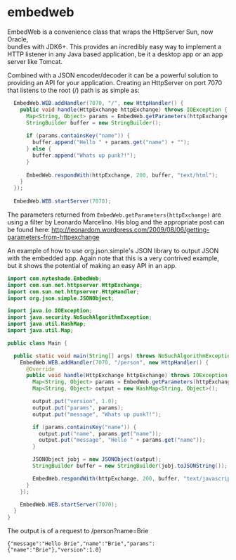 embedweb
========

EmbedWeb is a convenience class that wraps the HttpServer Sun, now Oracle,   
bundles with JDK6+. This provides an incredibly easy way to implement a      
HTTP listener in any Java based application, be it a desktop app or an app   
server like Tomcat.                                                          
                                                                             
Combined with a JSON encoder/decoder it can be a powerful solution to        
providing an API for your application. Creating an HttpServer on port 7070   
that listens to the root (/) path is as simple as:                           
                                                                             
```java                                                                  
  EmbedWeb.WEB.addHandler(7070, "/", new HttpHandler() {                     
    public void handle(HttpExchange httpExchange) throws IOException {       
      Map<String, Object> params = EmbedWeb.getParameters(httpExchange);  
      StringBuilder buffer = new StringBuilder();                            
                                                                             
      if (params.containsKey("name")) {                                      
        buffer.append("Hello " + params.get("name") + "");                   
      } else {                                                               
        buffer.append("Whats up punk?!");                                    
      }                                                                      
                                                                             
      EmbedWeb.respondWith(httpExchange, 200, buffer, "text/html");          
    }                                                                        
  });                                                                        
                                                                             
  EmbedWeb.WEB.startServer(7070);                                            
```                                                                
                                                                             
The parameters returned from ```EmbedWeb.getParameters(httpExchange)``` are
using a filter by Leonardo Marcelino. His blog and the appropriate post can
be found here:
http://leonardom.wordpress.com/2009/08/06/getting-parameters-from-httpexchange

An example of how to use org.json.simple's JSON library to output JSON with the
embedded app. Again note that this is a very contrived example, but it shows the
potential of making an easy API in an app.

```java
import com.nyteshade.EmbedWeb;
import com.sun.net.httpserver.HttpExchange;
import com.sun.net.httpserver.HttpHandler;
import org.json.simple.JSONObject;

import java.io.IOException;
import java.security.NoSuchAlgorithmException;
import java.util.HashMap;
import java.util.Map;

public class Main {

  public static void main(String[] args) throws NoSuchAlgorithmException {
    EmbedWeb.WEB.addHandler(7070, "/person", new HttpHandler() {
      @Override
      public void handle(HttpExchange httpExchange) throws IOException {
        Map<String, Object> params = EmbedWeb.getParameters(httpExchange);
        Map<String, Object> output = new HashMap<String, Object>();

        output.put("version", 1.0);
        output.put("params", params);
        output.put("message", "Whats up punk?!");

        if (params.containsKey("name")) {
          output.put("name", params.get("name"));
          output.put("message", "Hello " + params.get("name"));
        }

        JSONObject jobj = new JSONObject(output);
        StringBuilder buffer = new StringBuilder(jobj.toJSONString());

        EmbedWeb.respondWith(httpExchange, 200, buffer, "text/javascript");
      }
    });

    EmbedWeb.WEB.startServer(7070);
  }
}
```

The output is of a request to /person?name=Brie

```
{"message":"Hello Brie","name":"Brie","params":{"name":"Brie"},"version":1.0}
```

